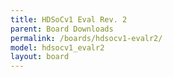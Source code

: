 ```yaml
---
title: HDSoCv1 Eval Rev. 2
parent: Board Downloads
permalink: /boards/hdsocv1-evalr2/
model: hdsocv1_evalr2
layout: board
---
```

